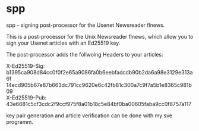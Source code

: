 # spp
spp - signing post-processor for the Usenet Newsreader flnews.

This is a post-processor for the Unix Newsreader flnews, which
allow you to sign your Usenet articles with an Ed25519 key.

The post-processor adds the follwoing Headers to your articles:

X-Ed25519-Sig: b1395ca908d84cc0f0f2e65a9086fa0b6eebfadcdb90b2da6a98e3129e313a6f  
 14ecd905b67e87b663dc791cc9620e6c42fb81c300a7c9f7a5b1e8365c981b09  
X-Ed25519-Pub: 43e6681c5cf3cdc2f9ccf975f8a01b18c5e84bf0ba00605faba9cc0f8757a117  

key pair generation and article verification can be done with my sve programm.

